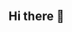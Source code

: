 ## Hi there 👋

<!--
**meunome1212/meunome1212** is a ✨ _special_ ✨ repository because its `README.md` (this file) appears on your GitHub profile.

welcome to my profile

my name is Naomi Sayuri

I'm studying at Alura
I'm developing in the JavaScript language
I use this space to organize and share my projects developed.

📫 You can contact me...

00001082060483SP@al.educacao.sp.gov.br
